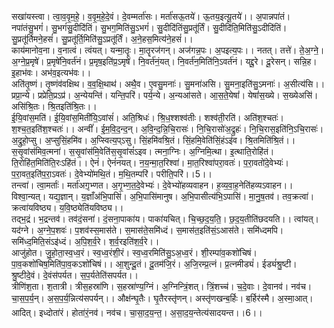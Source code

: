 

  
सखा॑यस्त्वा। त्वा॒व॒वृ॒म॒हे॒। व॒वृ॒म॒हे॒दे॒वं। दे॒वम्मर्ता॑सः। मर्ता॑सऊ॒तये॑। ऊ॒तय॒इत्यू॒तये॑।। अ॒पान्नपा॑तं। नपा॑तंसु॒भगं॑। सु॒भगं॑सु॒दीदि॑तिं। सु॒भग॒मिति॑सु॒ऽभगं॑। सु॒दीदि॑तिंसु॒प्रतू॑र्तिं। सु॒दीदि॑ति॒मिति॑सु॒ऽदीदि॑तिं। सु॒प्रतू॑र्तिमने॒हसं॑। सु॒प्रतू॑र्ति॒मिति॑सु॒ऽप्रतू॑र्तिं। अ॒ने॒हस॒मित्य॑ने॒हसं॑।।  
काय॑मानोव॒ना। व॒नात्वं। त्वंयत्। यन्मा॒तॄः। मा॒तॄरज॑गन्। अज॑गन्न॒पः। अ॒पइत्य॒पः।। नतत्। तत्ते॑। ते॒अ॒ग्ने॒। अ॒ग्ने॒प्र॒मृषे॑। प्र॒मृषे॑नि॒वर्त॑नं। प्र॒मृष॒इति॑प्र॒ऽमृषे॑। नि॒वर्त॑नं॒यत्। नि॒वर्त॑न॒मिति॑नि॒ऽवर्त॑नं। यद्दू॒रे। दू॒रेसन्। सन्नि॒ह। इ॒हाभ॑वः। अभ॑व॒इत्यभ॑वः।।  
अति॑तृ॒ष्णं। तृ॒ष्णंव॑वक्षिथ। व॒व॒क्षि॒थाथ॑। अथै॒व। ए॒वसु॒मनाः॑। सु॒मना॑असि। सु॒मना॒इति॑सु॒ऽमनाः॑। अ॒सीत्य॑सि।। प्रप्रा॒न्ये। प्रप्रेति॒प्रऽप्र॑। अ॒न्येयन्ति॑। यन्ति॒परि॑। पर्य॒न्ये। अ॒न्यआ॑सते। आ॒स॒ते॒येषां॑। येषां॑स॒ख्ये। स॒ख्येअसि॑। असि॑श्रि॒तः। श्रि॒तइति॑श्रि॒तः।।  
ई॒यि॒वांस॒मति॑। ई॒यि॒वांस॒मिती॑यि॒ऽवांसं॑। अति॒श्रिधः॑। श्रि॒ध॒श्शश्व॑तीः। शश्व॑ती॒रति॑। अति॑श॒श्चतः॑। श॒श्च॒त॒इति॑श॒श्चतः॑।। अन्वीं॑। ई॒म॒वि॒द॒न्द॒न्। अ॒वि॒न्द॒न्नि॒चि॒रासः॑। नि॒चि॒रासो॑अ॒द्रुहः॑। नि॒चि॒रास॒इति॑नि॒ऽचि॒रासः॑। अ॒द्रुहो॒प्सु। अ॒प्सुसिं॒हमि॑व। अ॒प्स्वित्य॒प्ऽसु। सिं॒हमि॑वश्रि॒तं। सिं॒हमि॒वेति॑सिं॒हंऽइ॑व। श्रि॒तमिति॑श्रि॒तं।।  
स॒सृ॒वांस॑मिव॒त्मना॑। स॒सृ॒वांस॑मि॒वेति॑स॒सृ॒वांसं॑ऽइव। त्मना॒ग्निः। अ॒ग्निमि॒त्था। इ॒त्थाति॒रोहि॑तं। ति॒रोहि॑त॒मिति॑ति॒रःऽहि॑तं।। ऐनं॑। ऐनं॑नयत्। न॒य॒न्मा॒त॒रिश्वा॑। मा॒त॒रिश्वा॑परा॒वतः॑। प॒रा॒वतो॑दे॒वेभ्यः॑। प॒रा॒वत॒इति॑प॒रा॒ऽवतः॑। दे॒वेभ्यो॑मथि॒तं। म॒थि॒तम्परि॑। परीति॒परि॑।।5।।  
तन्त्वा॑। त्वा॒मर्ताः॑। मर्ता॑अग़ृभ्णत। अ॒गृ॒भ्ण॒त॒दे॒वेभ्यः॑। दे॒वेभ्यो॑हव्यवाहन। ह॒व्य॒वा॒ह॒नेति॑हव्यऽवाहन।। विश्वा॒न्यत्। यद्य॒ज्ञान्। य॒ज्ञाँअ॑भि॒पासि॑। अ॒भि॒पासि॑मानुष। अ॒भि॒पासीत्य॑भि॒ऽपासि॑। मा॒नु॒ष॒तव॑। तव॒क्रत्वा॑। क्रत्वा॑यविष्ठ्य। य॒वि॒ष्ठ्येति॑यविष्ठ्य।।  
तद्भ॒द्रं। भ॒द्रन्तव॑। तव॑दं॒सना॑। दं॒सना॒पाका॑य। पाका॑यचित्। चि॒च्छ॒द॒य॒ति॒। छ॒द॒य॒तीति॑छदयति।। त्वांयत्। यद॑ग्ने। अ॒ग्ने॒प॒शवः॑। प॒शव॑स्स॒मास॑ते। स॒मास॑ते॒समि॑ध्दं। स॒मास॑त॒इति॑सं॒ऽआस॑ते। समि॑ध्दमपि। समि॑ध्द॒मिति॒संऽइ॑ध्दं। अ॒पि॒श॒र्व॒रे। श॒र्व॒रइति॑श॒र्व॒रे।।  
आजु॑होत। जु॒हो॒ता॒स्व॒ध्व॒रं। स्व॒ध्व॒रंशी॒रं। स्व॒ध्व॒रमिति॑सु॒ऽअ॒ध्व॒रं। शी॒रम्पा॑व॒कशो॑चिषं। पा॒व॒कशो॑चिष॒मिति॑पा॒व॒कऽशो॑चिषं।। आ॒शुन्दू॒तं। दू॒तम॑जि॒रं। अ॒जि॒रम्प्र॒त्नं। प्र॒त्नमीड्यं॑। ईड्यं॑श्रु॒ष्टी। श्रु॒ष्टीदे॒वं। दे॒वंस॑पर्यत। स॒प॒र्यतेति॑सपर्यत।।  
त्रीणि॑श॒ता। श॒तात्री। त्रीस॒हस्रा॑णि। स॒हस्रा॑ण्य॒ग्निं। अ॒ग्निन्त्रिं॒शत्। त्रिं॒शच्च॑। च॒दे॒वाः। दे॒वानव॑। नव॑च। चा॒स॒प॒र्य॒न्। अ॒स॒प॒र्य॒न्नित्य॑सपर्यन्।। औक्ष॑न्घृ॒तैः। घृ॒तैरस्तृ॑णन्। अस्तृ॑णखन्ब॒र्हिः। ब॒र्हिर॑स्मै। अ॒स्मा॒आत्। आदित्। इध्दोता॑रं। होता॑रं॒नव॑। नव॑च। चा॒सा॒द॒य॒न्त॒। अ॒सा॒द॒य॒न्तेत्य॑सादयन्त।।6।।  
